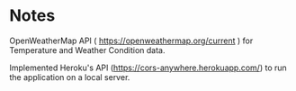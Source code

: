 # Notes

OpenWeatherMap API ( https://openweathermap.org/current ) for Temperature and Weather Condition data.

Implemented Heroku's API (https://cors-anywhere.herokuapp.com/) to run the application on a local server.
